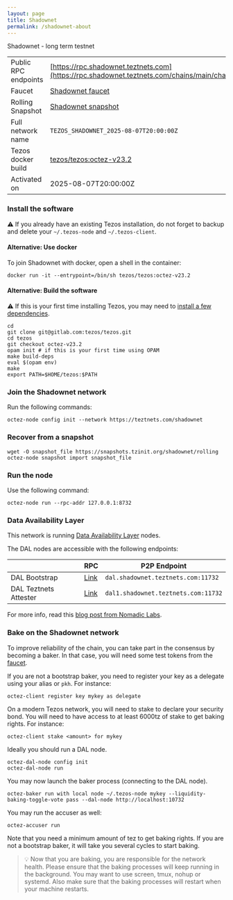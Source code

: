 ```yaml
---
layout: page
title: Shadownet
permalink: /shadownet-about
---
```


Shadownet - long term testnet

| | |
|-------|---------------------|
| Public RPC endpoints | [https://rpc.shadownet.teztnets.com](https://rpc.shadownet.teztnets.com/chains/main/chain_id)<br/> |
| Faucet | [Shadownet faucet](https://faucet.shadownet.teztnets.com) |
| Rolling Snapshot | [Shadownet snapshot](https://snapshots.tzinit.org/shadownet/rolling) |
| Full network name | `TEZOS_SHADOWNET_2025-08-07T20:00:00Z` |
| Tezos docker build | [tezos/tezos:octez-v23.2](https://hub.docker.com/r/tezos/tezos/tags?page=1&ordering=last_updated&name=octez-v23.2) |
| Activated on | 2025-08-07T20:00:00Z |





### Install the software

⚠️  If you already have an existing Tezos installation, do not forget to backup and delete your `~/.tezos-node` and `~/.tezos-client`.



#### Alternative: Use docker

To join Shadownet with docker, open a shell in the container:

```
docker run -it --entrypoint=/bin/sh tezos/tezos:octez-v23.2
```


#### Alternative: Build the software

⚠️  If this is your first time installing Tezos, you may need to [install a few dependencies](https://tezos.gitlab.io/introduction/howtoget.html#setting-up-the-development-environment-from-scratch).

```
cd
git clone git@gitlab.com:tezos/tezos.git
cd tezos
git checkout octez-v23.2
opam init # if this is your first time using OPAM
make build-deps
eval $(opam env)
make
export PATH=$HOME/tezos:$PATH
```

### Join the Shadownet network

Run the following commands:

```
octez-node config init --network https://teztnets.com/shadownet

```


### Recover from a snapshot

```
wget -O snapshot_file https://snapshots.tzinit.org/shadownet/rolling
octez-node snapshot import snapshot_file
```


### Run the node

Use the following command:

```
octez-node run --rpc-addr 127.0.0.1:8732
```




### Data Availability Layer

This network is running [Data Availability Layer](https://tezos.gitlab.io/shell/dal.html) nodes.


The DAL nodes are accessible with the following endpoints:

| | RPC | P2P Endpoint |
|------------|---------|--------------|
| DAL Bootstrap | [Link](https://dal-bootstrap-rpc.shadownet.teztnets.com/p2p/gossipsub/scores) | `dal.shadownet.teztnets.com:11732` |
| DAL Teztnets Attester | [Link](https://dal-attester-rpc.shadownet.teztnets.com/p2p/gossipsub/scores) | `dal1.shadownet.teztnets.com:11732` |


For more info, read this [blog post from Nomadic Labs](https://research-development.nomadic-labs.com/data-availability-layer-tezos.html).



### Bake on the Shadownet network

To improve reliability of the chain, you can take part in the consensus by becoming a baker. In that case, you will need some test tokens from the [faucet](https://faucet.shadownet.teztnets.com).

If you are not a bootstrap baker, you need to register your key as a delegate using your alias or `pkh`. For instance:
```bash=2
octez-client register key mykey as delegate
```

On a modern Tezos network, you will need to stake to declare your security bond.  You will need to have access to at least 6000tz of stake to get baking rights. For instance:
```
octez-client stake <amount> for mykey
```	

Ideally you should run a DAL node.
```
octez-dal-node config init
octez-dal-node run
```

You may now launch the baker process (connecting to the DAL node).
```bash=3
octez-baker run with local node ~/.tezos-node mykey --liquidity-baking-toggle-vote pass --dal-node http://localhost:10732
```

You may run the accuser as well:
```bash=3
octez-accuser run
```

Note that you need a minimum amount of tez to get baking rights. If you are not a bootstrap baker, it will take you several cycles to start baking.

> 💡 Now that you are baking, you are responsible for the network health. Please ensure that the baking processes will keep running in the background. You may want to use screen, tmux, nohup or systemd. Also make sure that the baking processes will restart when your machine restarts.


